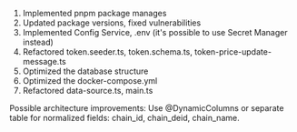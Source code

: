 1. Implemented pnpm package manages
2. Updated package versions, fixed vulnerabilities
3. Implemented Config Service, .env (it's possible to use Secret Manager instead)
4. Refactored token.seeder.ts, token.schema.ts, token-price-update-message.ts
5. Optimized the database structure
6. Optimized the docker-compose.yml
7. Refactored data-source.ts, main.ts


Possible architecture improvements:
Use @DynamicColumns or separate table for normalized fields: chain_id, chain_deid, chain_name.
